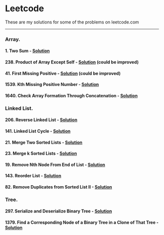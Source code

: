 # Leetcode

These are my solutions for some of the problems on leetcode.com

---

### Array.
#### 1. Two Sum - [Solution](./1.py)
#### 238. Product of Array Except Self - [Solution](./238.py) (could be improved)
#### 41. First Missing Positive - [Solution](./41.py) (could be improved)
#### 1539. Kth Missing Positive Number - [Solution](./1539.py)
#### 1640. Check Array Formation Through Concatenation - [Solution](./1640.py)


### Linked List.
#### 206. Reverse Linked List - [Solution](./206.py)
#### 141. Linked List Cycle - [Solution](./141.py)
#### 21. Merge Two Sorted Lists - [Solution](./21.py)
#### 23. Merge k Sorted Lists - [Solution](./23.py)
#### 19. Remove Nth Node From End of List - [Solution](./19.py)
#### 143. Reorder List - [Solution](./143.py)
#### 82. Remove Duplicates from Sorted List II - [Solution](./82.py)


### Tree.
#### 297. Serialize and Deserialize Binary Tree - [Solution](./297.py)
#### 1379. Find a Corresponding Node of a Binary Tree in a Clone of That Tree - [Solution](./1379.py)
